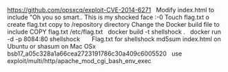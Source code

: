 https://github.com/opsxcq/exploit-CVE-2014-6271
 
Modify index.html to include "Oh you so smart.. This is my shocked face :-0
Touch flag.txt o
create flag.txt copy to /repository directory
Change the Docker build file to include COPY flag.txt /etc/flag.txt
 
docker build -t shellshock . 
 
docker run -d -p 8084:80 shellshock
 
 
 
Flag.txt for shellshock
md5sum index.html on Ubuntu or shasum on Mac OSx
bsb17_a05c328a1a66cea2723191786c30a409c6005520
 
use exploit/multi/http/apache_mod_cgi_bash_env_exec
